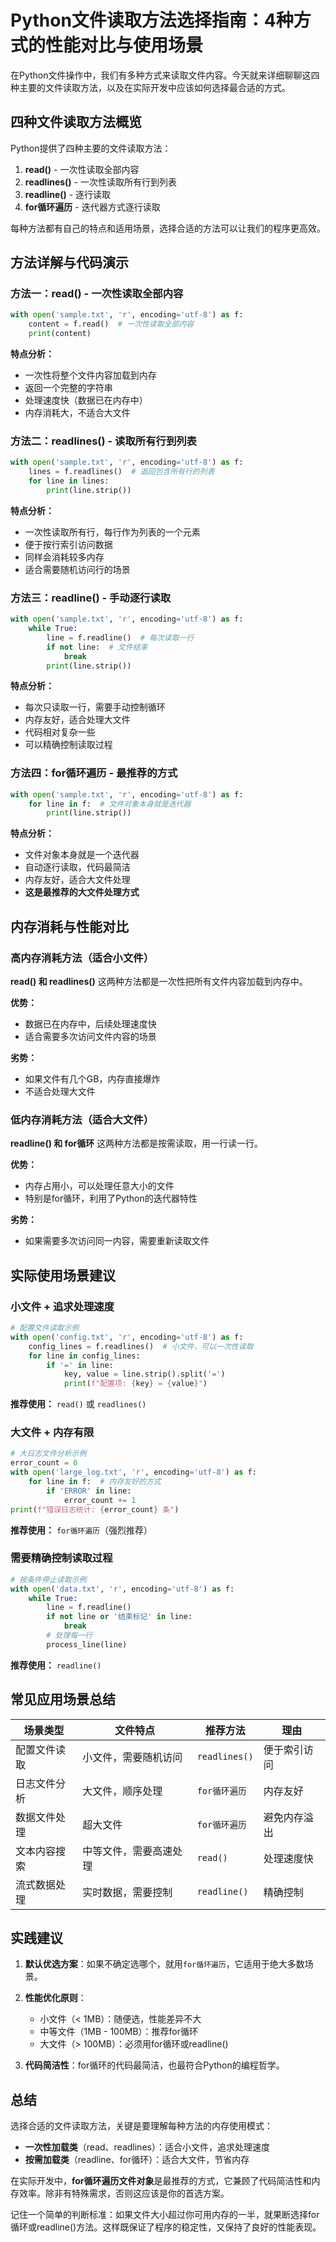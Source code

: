 # Python文件读取方法选择指南：4种方式的性能对比与使用场景

在Python文件操作中，我们有多种方式来读取文件内容。今天就来详细聊聊这四种主要的文件读取方法，以及在实际开发中应该如何选择最合适的方式。

## 四种文件读取方法概览

Python提供了四种主要的文件读取方法：

1. **read()** - 一次性读取全部内容
2. **readlines()** - 一次性读取所有行到列表
3. **readline()** - 逐行读取
4. **for循环遍历** - 迭代器方式逐行读取

每种方法都有自己的特点和适用场景，选择合适的方法可以让我们的程序更高效。

## 方法详解与代码演示

### 方法一：read() - 一次性读取全部内容

```python
with open('sample.txt', 'r', encoding='utf-8') as f:
    content = f.read()  # 一次性读取全部内容
    print(content)
```

**特点分析：**
- 一次性将整个文件内容加载到内存
- 返回一个完整的字符串
- 处理速度快（数据已在内存中）
- 内存消耗大，不适合大文件

### 方法二：readlines() - 读取所有行到列表

```python
with open('sample.txt', 'r', encoding='utf-8') as f:
    lines = f.readlines()  # 返回包含所有行的列表
    for line in lines:
        print(line.strip())
```

**特点分析：**
- 一次性读取所有行，每行作为列表的一个元素
- 便于按行索引访问数据
- 同样会消耗较多内存
- 适合需要随机访问行的场景

### 方法三：readline() - 手动逐行读取

```python
with open('sample.txt', 'r', encoding='utf-8') as f:
    while True:
        line = f.readline()  # 每次读取一行
        if not line:  # 文件结束
            break
        print(line.strip())
```

**特点分析：**
- 每次只读取一行，需要手动控制循环
- 内存友好，适合处理大文件
- 代码相对复杂一些
- 可以精确控制读取过程

### 方法四：for循环遍历 - 最推荐的方式

```python
with open('sample.txt', 'r', encoding='utf-8') as f:
    for line in f:  # 文件对象本身就是迭代器
        print(line.strip())
```

**特点分析：**
- 文件对象本身就是一个迭代器
- 自动逐行读取，代码最简洁
- 内存友好，适合大文件处理
- **这是最推荐的大文件处理方式**

## 内存消耗与性能对比

### 高内存消耗方法（适合小文件）

**read() 和 readlines()** 这两种方法都是一次性把所有文件内容加载到内存中。

**优势：**
- 数据已在内存中，后续处理速度快
- 适合需要多次访问文件内容的场景

**劣势：**
- 如果文件有几个GB，内存直接爆炸
- 不适合处理大文件

### 低内存消耗方法（适合大文件）

**readline() 和 for循环** 这两种方法都是按需读取，用一行读一行。

**优势：**
- 内存占用小，可以处理任意大小的文件
- 特别是for循环，利用了Python的迭代器特性

**劣势：**
- 如果需要多次访问同一内容，需要重新读取文件

## 实际使用场景建议

### 小文件 + 追求处理速度
```python
# 配置文件读取示例
with open('config.txt', 'r', encoding='utf-8') as f:
    config_lines = f.readlines()  # 小文件，可以一次性读取
    for line in config_lines:
        if '=' in line:
            key, value = line.strip().split('=')
            print(f"配置项: {key} = {value}")
```

**推荐使用：** `read()` 或 `readlines()`

### 大文件 + 内存有限
```python
# 大日志文件分析示例
error_count = 0
with open('large_log.txt', 'r', encoding='utf-8') as f:
    for line in f:  # 内存友好的方式
        if 'ERROR' in line:
            error_count += 1
print(f"错误日志统计: {error_count} 条")
```

**推荐使用：** `for循环遍历`（强烈推荐）

### 需要精确控制读取过程
```python
# 按条件停止读取示例
with open('data.txt', 'r', encoding='utf-8') as f:
    while True:
        line = f.readline()
        if not line or '结束标记' in line:
            break
        # 处理每一行
        process_line(line)
```

**推荐使用：** `readline()`

## 常见应用场景总结

| 场景类型 | 文件特点 | 推荐方法 | 理由 |
|---------|---------|---------|------|
| 配置文件读取 | 小文件，需要随机访问 | `readlines()` | 便于索引访问 |
| 日志文件分析 | 大文件，顺序处理 | `for循环遍历` | 内存友好 |
| 数据文件处理 | 超大文件 | `for循环遍历` | 避免内存溢出 |
| 文本内容搜索 | 中等文件，需要高速处理 | `read()` | 处理速度快 |
| 流式数据处理 | 实时数据，需要控制 | `readline()` | 精确控制 |

## 实践建议

1. **默认优选方案**：如果不确定选哪个，就用`for循环遍历`，它适用于绝大多数场景。

2. **性能优化原则**：
   - 小文件（< 1MB）：随便选，性能差异不大
   - 中等文件（1MB - 100MB）：推荐for循环
   - 大文件（> 100MB）：必须用for循环或readline()

3. **代码简洁性**：for循环的代码最简洁，也最符合Python的编程哲学。

## 总结

选择合适的文件读取方法，关键是要理解每种方法的内存使用模式：

- **一次性加载类**（read、readlines）：适合小文件，追求处理速度
- **按需加载类**（readline、for循环）：适合大文件，节省内存

在实际开发中，**for循环遍历文件对象**是最推荐的方式，它兼顾了代码简洁性和内存效率。除非有特殊需求，否则这应该是你的首选方案。

记住一个简单的判断标准：如果文件大小超过你可用内存的一半，就果断选择for循环或readline()方法。这样既保证了程序的稳定性，又保持了良好的性能表现。
